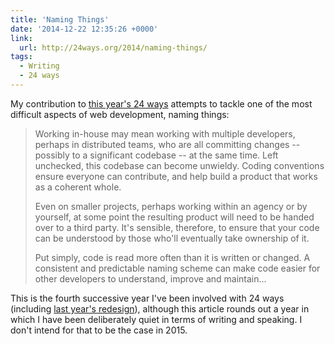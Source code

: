 ```yaml
---
title: 'Naming Things'
date: '2014-12-22 12:35:26 +0000'
link:
  url: http://24ways.org/2014/naming-things/
tags:
  - Writing
  - 24 ways
---
```

My contribution to [this year's 24 ways][1] attempts to tackle one of the most difficult aspects of web development, naming things:

> Working in-house may mean working with multiple developers, perhaps in distributed teams, who are all committing changes -- possibly to a significant codebase -- at the same time. Left unchecked, this codebase can become unwieldy. Coding conventions ensure everyone can contribute, and help build a product that works as a coherent whole.
> 
> Even on smaller projects, perhaps working within an agency or by yourself, at some point the resulting product will need to be handed over to a third party. It's sensible, therefore, to ensure that your code can be understood by those who'll eventually take ownership of it.
> 
> Put simply, code is read more often than it is written or changed. A consistent and predictable naming scheme can make code easier for other developers to understand, improve and maintain...

This is the fourth successive year I've been involved with 24 ways (including [last year's redesign][2]), although this article rounds out a year in which I have been deliberately quiet in terms of writing and speaking. I don't intend for that to be the case in 2015.

[1]: http://24ways.org/2014/
[2]: /2013/12/redesigning_24_ways/
